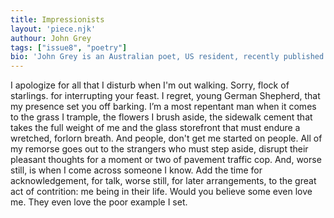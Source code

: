 ```yaml
---
title: Impressionists
layout: 'piece.njk'
authour: John Grey
tags: ["issue8", "poetry"]
bio: 'John Grey is an Australian poet, US resident, recently published in Sheepshead Review, Stand, Poetry Salzburg Review and Red Weather. Latest books, “Covert” “Memory Outside The Head” and “Guest Of Myself” are available through Amazon. Work upcoming in the McNeese Review, Rathalla Review and Open Ceilings.'
---
```


 I apologize for all that I disturb
 when I'm out walking.
 Sorry, flock of starlings.
 for interrupting your feast.
 I regret, young German Shepherd,
 that my presence set you off barking.
 I’m a most repentant man
 when it comes to the grass I trample,
 the flowers I brush aside,
 the sidewalk cement that
 takes the full weight of me
 and the glass storefront
 that must endure a wretched, forlorn breath.
 And people, don't get me started on people.
 All of my remorse goes out to
 the strangers who must step aside,
 disrupt their pleasant thoughts
 for a moment or two
 of pavement traffic cop.
 And, worse still, is when I come across
 someone I know.
 Add the time for acknowledgement,
 for talk, worse still, for later arrangements,
 to the great act of contrition:
 me being in their life.
 Would you believe some even love me.
 They even love the poor example I set.